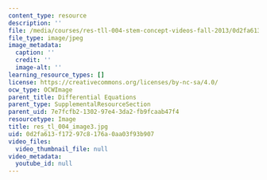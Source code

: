 ```yaml
---
content_type: resource
description: ''
file: /media/courses/res-tll-004-stem-concept-videos-fall-2013/0d2fa613f17297c8176a0aa03f93b907_res_tl_004_image3.jpg
file_type: image/jpeg
image_metadata:
  caption: ''
  credit: ''
  image-alt: ''
learning_resource_types: []
license: https://creativecommons.org/licenses/by-nc-sa/4.0/
ocw_type: OCWImage
parent_title: Differential Equations
parent_type: SupplementalResourceSection
parent_uid: 7e7fcfb2-1302-97e4-3da2-fb9fcaab47f4
resourcetype: Image
title: res_tl_004_image3.jpg
uid: 0d2fa613-f172-97c8-176a-0aa03f93b907
video_files:
  video_thumbnail_file: null
video_metadata:
  youtube_id: null
---
```

